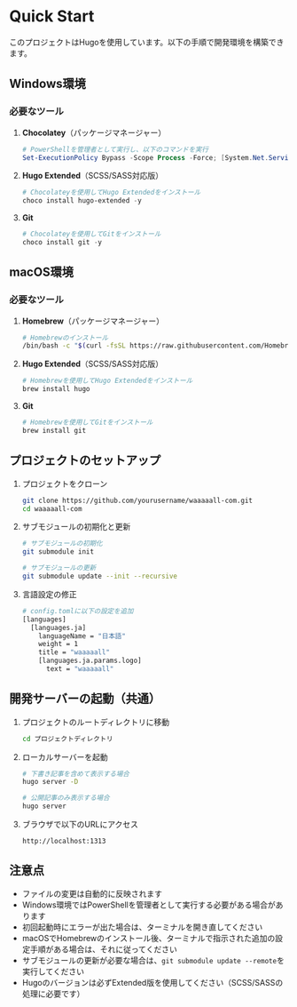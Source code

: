 # Quick Start

このプロジェクトはHugoを使用しています。以下の手順で開発環境を構築できます。

## Windows環境

### 必要なツール

1. **Chocolatey**（パッケージマネージャー）
   ```powershell
   # PowerShellを管理者として実行し、以下のコマンドを実行
   Set-ExecutionPolicy Bypass -Scope Process -Force; [System.Net.ServicePointManager]::SecurityProtocol = [System.Net.ServicePointManager]::SecurityProtocol -bor 3072; iex ((New-Object System.Net.WebClient).DownloadString('https://community.chocolatey.org/install.ps1'))
   ```

2. **Hugo Extended**（SCSS/SASS対応版）
   ```powershell
   # Chocolateyを使用してHugo Extendedをインストール
   choco install hugo-extended -y
   ```

3. **Git**
   ```powershell
   # Chocolateyを使用してGitをインストール
   choco install git -y
   ```

## macOS環境

### 必要なツール

1. **Homebrew**（パッケージマネージャー）
   ```bash
   # Homebrewのインストール
   /bin/bash -c "$(curl -fsSL https://raw.githubusercontent.com/Homebrew/install/HEAD/install.sh)"
   ```

2. **Hugo Extended**（SCSS/SASS対応版）
   ```bash
   # Homebrewを使用してHugo Extendedをインストール
   brew install hugo
   ```

3. **Git**
   ```bash
   # Homebrewを使用してGitをインストール
   brew install git
   ```

## プロジェクトのセットアップ

1. プロジェクトをクローン
   ```bash
   git clone https://github.com/yourusername/waaaaall-com.git
   cd waaaaall-com
   ```

2. サブモジュールの初期化と更新
   ```bash
   # サブモジュールの初期化
   git submodule init

   # サブモジュールの更新
   git submodule update --init --recursive
   ```

3. 言語設定の修正
   ```bash
   # config.tomlに以下の設定を追加
   [languages]
     [languages.ja]
       languageName = "日本語"
       weight = 1
       title = "waaaaall"
       [languages.ja.params.logo]
         text = "waaaaall"
   ```

## 開発サーバーの起動（共通）

1. プロジェクトのルートディレクトリに移動
   ```bash
   cd プロジェクトディレクトリ
   ```

2. ローカルサーバーを起動
   ```bash
   # 下書き記事を含めて表示する場合
   hugo server -D

   # 公開記事のみ表示する場合
   hugo server
   ```

3. ブラウザで以下のURLにアクセス
   ```
   http://localhost:1313
   ```

## 注意点
- ファイルの変更は自動的に反映されます
- Windows環境ではPowerShellを管理者として実行する必要がある場合があります
- 初回起動時にエラーが出た場合は、ターミナルを開き直してください
- macOSでHomebrewのインストール後、ターミナルで指示された追加の設定手順がある場合は、それに従ってください
- サブモジュールの更新が必要な場合は、`git submodule update --remote`を実行してください
- Hugoのバージョンは必ずExtended版を使用してください（SCSS/SASSの処理に必要です） 